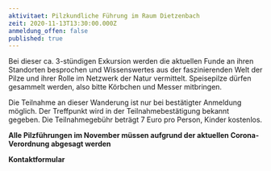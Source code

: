 ```yaml
---
aktivitaet: Pilzkundliche Führung im Raum Dietzenbach
zeit: 2020-11-13T13:30:00.000Z
anmeldung_offen: false
published: true
---
```

Bei dieser ca. 3-stündigen Exkursion werden die aktuellen Funde an ihren Standorten besprochen und Wissenswertes aus der faszinierenden Welt der Pilze und ihrer Rolle im Netzwerk der Natur vermittelt. Speisepilze dürfen gesammelt werden, also bitte Körbchen und Messer mitbringen.

Die Teilnahme an dieser Wanderung ist nur bei bestätigter Anmeldung möglich. Der Treffpunkt wird in der Teilnahmebestätigung bekannt gegeben. Die Teilnahmegebühr beträgt 7 Euro pro Person, Kinder kostenlos.

**Alle Pilzführungen im November müssen aufgrund der aktuellen Corona-Verordnung abgesagt werden**

**Kontaktformular**